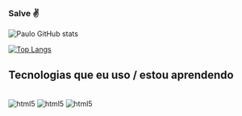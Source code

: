 
### Salve ✌️

![Paulo GitHub stats](https://github-readme-stats.vercel.app/api?username=Paul0Gustav0&show_icons=true&theme=radical)

[![Top Langs](https://github-readme-stats.vercel.app/api/top-langs/?username=Paul0Gustav0&hide=HTML)](https://github.com/Paul0Gustav0/github-readme-stats)


## Tecnologias que eu uso / estou aprendendo 

<div style="display: inline_block"><br/>
    <img align="center" alt="html5" src="https://img.shields.io/badge/Java-ED8B00?style=for-the-badge&logo=java&logoColor=white"/>
    <img align="center" alt="html5" src="https://img.shields.io/badge/Python-14354C?style=for-the-badge&logo=python&logoColor=white"/>
    <img align="center" alt="html5" src="https://img.shields.io/badge/JavaScript-323330?style=for-the-badge&logo=javascript&logoColor=F7DF1E"/>
</div>

